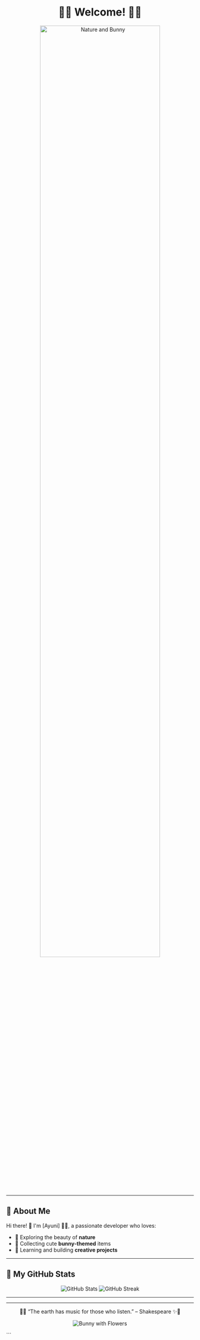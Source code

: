 <!-- Halaman Profil GitHub -->
<h1 align="center">🌿🐇 Welcome! 🐇🌿</h1>

<p align="center">
  <img src="https://source.unsplash.com/800x400/?nature,bunny" alt="Nature and Bunny" width="80%" />
</p>

---

## 🌼 About Me

Hi there! 🌟 I'm [Ayuni] 👩‍💻, a passionate developer who loves:
- 🍃 Exploring the beauty of **nature**
- 🐰 Collecting cute **bunny-themed** items
- 🌟 Learning and building **creative projects**

---

## 🌸 My GitHub Stats

<p align="center">
  <img src="https://github-readme-stats.vercel.app/api?username=yourusername&show_icons=true&theme=radical" alt="GitHub Stats" />
  <img src="https://github-readme-streak-stats.herokuapp.com/?user=yourusername&theme=radical" alt="GitHub Streak" />
</p>

---

---

<p align="center">
  🌿✨ “The earth has music for those who listen.” – Shakespeare ✨🌿
</p>

<p align="center">
  <img src="https://source.unsplash.com/400x200/?rabbit,flowers" alt="Bunny with Flowers" />
</p>
```
